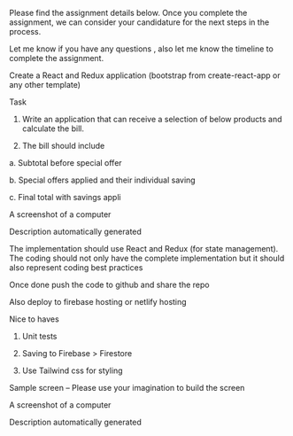 Please find the assignment details below. Once you complete the assignment, we can consider your candidature for the next steps in the process.

 

Let me know if you have any questions , also let me know the timeline to complete the assignment.

 

 

Create  a React and Redux application (bootstrap from create-react-app or any other template)

 

Task

1.  Write an application that can receive a selection of below products and calculate the bill.

2.  The bill should include

a.  Subtotal before special offer

b.  Special offers applied and their individual saving

c.  Final total with savings appli

 A screenshot of a computer

Description automatically generated

 

The implementation should use React and Redux (for state management). The coding should not only have the complete implementation but it should also represent coding best practices

 

Once done push the code to github and share the repo

Also deploy to firebase hosting or netlify hosting

 

Nice to haves

1.  Unit tests

2.  Saving to Firebase > Firestore

3.  Use Tailwind css for styling

 

Sample screen – Please use your imagination to build the screen

 A screenshot of a computer

Description automatically generated 

 